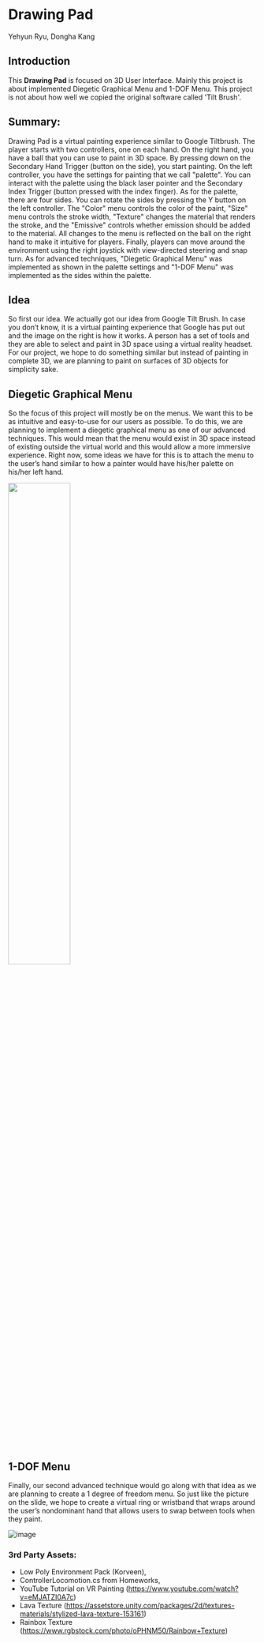 # Drawing Pad
Yehyun Ryu, Dongha Kang

## Introduction
This **Drawing Pad** is focused on 3D User Interface. Mainly this project is about implemented Diegetic Graphical Menu and
1-DOF Menu. This project is not about how well we copied the original software called 'Tilt Brush'.

## Summary:
Drawing Pad is a virtual painting experience similar to Google Tiltbrush.
The player starts with two controllers, one on each hand. On the right hand, you have a ball that you can use
to paint in 3D space. By pressing down on the Secondary Hand Trigger (button on the side), you start painting.
On the left controller, you have the settings for painting that we call "palette". You can interact with the
palette using the black laser pointer and the Secondary Index Trigger (button pressed with the index finger).
As for the palette, there are four sides. You can rotate the sides by pressing the Y button on the left
controller. The "Color" menu controls the color of the paint, "Size" menu controls the stroke width, "Texture"
changes the material that renders the stroke, and the "Emissive" controls whether emission should be added to
the material. All changes to the menu is reflected on the ball on the right hand to make it intuitive for
players. Finally, players can move around the environment using the right joystick with view-directed
steering and snap turn. As for advanced techniques, "Diegetic Graphical Menu" was implemented as shown in
the palette settings and "1-DOF Menu" was implemented as the sides within the palette.


## Idea
So first our idea. We actually got our idea from Google Tilt Brush. In case you don’t know, it is a virtual painting experience that Google has put out and the image on the right is how it works. A person has a set of tools and they are able to select and paint in 3D space using a virtual reality headset. For our project, we hope to do something similar but instead of painting in complete 3D, we are planning to paint on surfaces of 3D objects for simplicity sake.

## Diegetic Graphical Menu
So the focus of this project will mostly be on the menus. We want this to be as intuitive and easy-to-use for our users as possible. To do this, we are planning to implement a diegetic graphical menu as one of our advanced techniques. This would mean that the menu would exist in 3D space instead of existing outside the virtual world and this would allow a more immersive experience. Right now, some ideas we have for this is to attach the menu to the user’s hand similar to how a painter would have his/her palette on his/her left hand.

<img src="https://samwongpic.files.wordpress.com/2014/06/metro2033_ui.jpg" width="50%" height="50%">

## 1-DOF Menu
Finally, our second advanced technique would go along with that idea as we are planning to create a 1 degree of freedom menu. So just like the picture on the slide, we hope to create a virtual ring or wristband that wraps around the user’s nondominant hand that allows users to swap between tools when they paint.

![image](https://drive.google.com/open?id=1QJ5uWh0EwyPb-0fiwfIOY8OtKoAW-AhH)

### 3rd Party Assets:
- Low Poly Environment Pack (Korveen),
- ControllerLocomotion.cs from Homeworks,
- YouTube Tutorial on VR Painting (https://www.youtube.com/watch?v=eMJATZI0A7c)
- Lava Texture (https://assetstore.unity.com/packages/2d/textures-materials/stylized-lava-texture-153161)
- Rainbox Texture (https://www.rgbstock.com/photo/oPHNM50/Rainbow+Texture)
